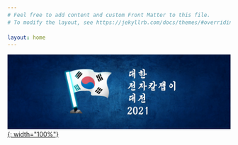 ```yaml
---
# Feel free to add content and custom Front Matter to this file.
# To modify the layout, see https://jekyllrb.com/docs/themes/#overriding-theme-defaults

layout: home
---
```


[![KBL2021](./img/banner2021kor.png){: width="100%"}](./2021/06/11/Korea-BeatSaber-League-2021.html)
